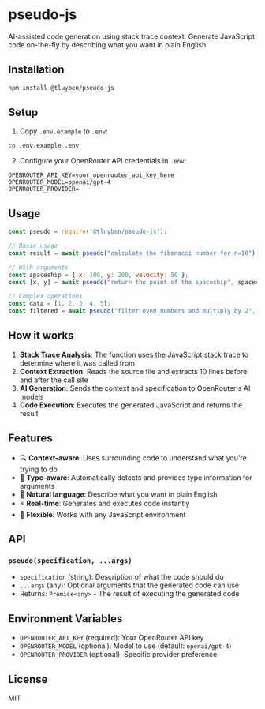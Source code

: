 # pseudo-js

AI-assisted code generation using stack trace context. Generate JavaScript code on-the-fly by describing what you want in plain English.

## Installation

```bash
npm install @tluyben/pseudo-js
```

## Setup

1. Copy `.env.example` to `.env`:
```bash
cp .env.example .env
```

2. Configure your OpenRouter API credentials in `.env`:
```env
OPENROUTER_API_KEY=your_openrouter_api_key_here
OPENROUTER_MODEL=openai/gpt-4
OPENROUTER_PROVIDER=
```

## Usage

```javascript
const pseudo = require('@tluyben/pseudo-js');

// Basic usage
const result = await pseudo("calculate the fibonacci number for n=10");

// With arguments
const spaceship = { x: 100, y: 200, velocity: 50 };
const [x, y] = await pseudo("return the point of the spaceship", spaceship);

// Complex operations
const data = [1, 2, 3, 4, 5];
const filtered = await pseudo("filter even numbers and multiply by 2", data);
```

## How it works

1. **Stack Trace Analysis**: The function uses the JavaScript stack trace to determine where it was called from
2. **Context Extraction**: Reads the source file and extracts 10 lines before and after the call site
3. **AI Generation**: Sends the context and specification to OpenRouter's AI models
4. **Code Execution**: Executes the generated JavaScript and returns the result

## Features

- 🔍 **Context-aware**: Uses surrounding code to understand what you're trying to do
- 🚀 **Type-aware**: Automatically detects and provides type information for arguments
- 📝 **Natural language**: Describe what you want in plain English
- ⚡ **Real-time**: Generates and executes code instantly
- 🔧 **Flexible**: Works with any JavaScript environment

## API

### `pseudo(specification, ...args)`

- `specification` (string): Description of what the code should do
- `...args` (any): Optional arguments that the generated code can use
- Returns: `Promise<any>` - The result of executing the generated code

## Environment Variables

- `OPENROUTER_API_KEY` (required): Your OpenRouter API key
- `OPENROUTER_MODEL` (optional): Model to use (default: `openai/gpt-4`)
- `OPENROUTER_PROVIDER` (optional): Specific provider preference

## License

MIT
